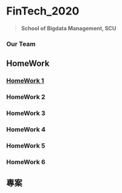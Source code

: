 # FinTech_2020

> #### School of Bigdata Management, SCU

### Our Team

## HomeWork
### [HomeWork 1](https://github.com/cherrytora/FinTech/blob/main/HW_1.md)

### HomeWork 2

### HomeWork 3

### HomeWork 4

### HomeWork 5

### HomeWork 6

## 專案
